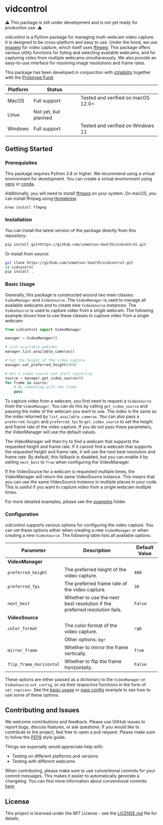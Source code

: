 # vidcontrol

⚠️ This package is still under development and is not yet ready for production use. ⚠️

vidcontrol is a Python package for managing multi-webcam video capture. It is designed to be cross-platform and easy to use. Under the hood, we use [imageio](https://imageio.github.io/) for video capture, which itself uses [ffmpeg](https://ffmpeg.org/). This package offers various utility functions for listing and selecting available webcams, and for capturing video from multiple webcams simultaneously. We also provide an easy-to-use interface for resolving image resolutions and frame rates.

This package has been developed in conjunction with [ctrlability](https://github.com/inmotion-health/ctrlability) together with the [Prototype Fund](https://prototypefund.de/).

| Platform | Status               |                                    |
| -------- | -------------------- | ---------------------------------- |
| MacOS    | Full support         | Tested and verified on macOS 12.0+ |
| Linux    | Not yet, but planned |                                    |
| Windows  | Full support         | Tested and verified on Windows 11  |

## Getting Started

### Prerequisites

This package requires Python 3.8 or higher. We recommend using a virtual environment for development. You can create a virtual environment using [venv](https://docs.python.org/3/library/venv.html) or [conda](https://docs.conda.io/en/latest/).

Additionally, you will need to install [ffmpeg](https://ffmpeg.org/) on your system. On macOS, you can install ffmpeg using [Homebrew](https://brew.sh/):

```bash
brew install ffmpeg
```

### Installation

You can install the latest version of the package directly from this repository:

```bash
pip install git+https://github.com/inmotion-health/vidcontrol.git
```

Or install from source:

```bash
git clone https://github.com/inmotion-health/vidcontrol.git
cd vidcontrol
pip install .
```

### Basic Usage

Generally, this package is constructed around two main classes: `VideoManager` and `VideoSource`. The `VideoManager` is used to manage all available webcams and to create new `VideoSource` instances. The `VideoSource` is used to capture video from a single webcam. The following example shows how to use these classes to capture video from a single webcam:

```python
from vidcontrol import VideoManager

manager = VideoManager()

# List available webcams
manager.list_available_cameras()

# Set the height of the video capture
manager.set_preferred_height(480)

# Get a video source and start capturing
source = manager.get_video_source(0)
for frame in source:
    # Do something with the frame
    pass
```

To capture video from a webcam, you first need to request a `VideoSource` from the `VideoManager`. You can do this by calling `get_video_source` and passing the index of the webcam you want to use. The index is the same as the index returned by `list_available_cameras`. You can also pass a `preferred_height` and `preferred_fps` to `get_video_source` to set the height and frame rate of the video capture. If you do not pass these parameters, the VideoManager will use the default values.

The VideoManager will then try to find a webcam that supports the requested height and frame rate. If it cannot find a webcam that supports the requested height and frame rate, it will use the next best resolution and frame rate. By default, this fallback is disabled, but you can enable it by setting `next_best` to `True` when configuring the VideoManager.

If the VideoSource for a webcam is requested multiple times, the VideoManager will return the same VideoSource instance. This means that you can use the same VideoSource instance in multiple places in your code. This is useful if you want to capture video from a single webcam multiple times.

For more detailed examples, please see the [examples](examples) folder.

### Configuration

vidcontrol supports various options for configuring the video capture. You can set these options either when creating a new `VideoManager` or when creating a new `VideoSource`. The following table lists all available options:

| Parameter               | Description                                                                | Default Value |
| ----------------------- | -------------------------------------------------------------------------- | ------------- |
| **VideoManager**        |                                                                            |               |
| `preferred_height`      | The preferred height of the video capture.                                 | `480`         |
| `preferred_fps`         | The preferred frame rate of the video capture.                             | `30`          |
| `next_best`             | Whether to use the next best resolution if the preferred resolution fails. | `False`       |
| **VideoSource**         |                                                                            |               |
| `color_format`          | The color format of the video capture.                                     | `rgb`         |
|                         | Other options: `bgr`                                                       |
| `mirror_frame`          | Whether to mirror the frame vertically.                                    | `True`        |
| `flip_frame_horizontal` | Whether to flip the frame horizontally.                                    | `False`       |

These options are either passed as a dictionary to the `VideoManager` or `VideoSource` `set_config`, or via their respective functions in the form of `set_<option>`. See the [basic usage](/examples/basic_usage.py) or [pass config](/examples/pass_config.py) example to see how to use some of these options.

## Contributing and Issues

We welcome contributions and feedback. Please use GitHub issues to report bugs, discuss features, or ask questions. If you would like to contribute to the project, feel free to open a pull request. Please make sure to follow the [PEP8](https://www.python.org/dev/peps/pep-0008/) style guide.

Things we especially would appreciate help with:

- Testing on different platforms and versions
- Testing with different webcams

When contributing, please make sure to use conventional commits for your commit messages. This makes it easier to automatically generate a changelog. You can find more information about conventional commits [here](https://www.conventionalcommits.org/en/v1.0.0/).

## License

This project is licensed under the MIT License - see the [LICENSE.md](LICENSE.md) file for details.
